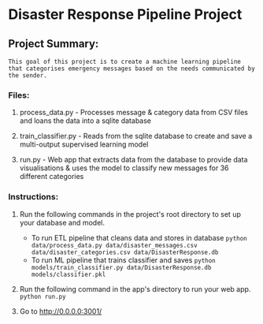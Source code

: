 # Disaster Response Pipeline Project

## Project Summary:
    This goal of this project is to create a machine learning pipeline that categorises emergency messages based on the needs communicated by the sender.

### Files:
1. process_data.py - Processes message & category data from CSV files and loans the data into a sqlite database

2. train_classifier.py - Reads from the sqlite database to create and save a multi-output supervised learning model

3. run.py - Web app that extracts data from the database to provide data visualisations & uses the model to classify new messages for 36 different categories


### Instructions:
1. Run the following commands in the project's root directory to set up your database and model.

    - To run ETL pipeline that cleans data and stores in database
        `python data/process_data.py data/disaster_messages.csv data/disaster_categories.csv data/DisasterResponse.db`
    - To run ML pipeline that trains classifier and saves
        `python models/train_classifier.py data/DisasterResponse.db models/classifier.pkl`

2. Run the following command in the app's directory to run your web app.
    `python run.py`

3. Go to http://0.0.0.0:3001/
